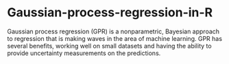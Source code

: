 # Gaussian-process-regression-in-R
Gaussian process regression (GPR) is a nonparametric, Bayesian approach to regression that is making waves in the area of machine learning. 
GPR has several benefits, working well on small datasets and having the ability to provide uncertainty measurements on the predictions.
